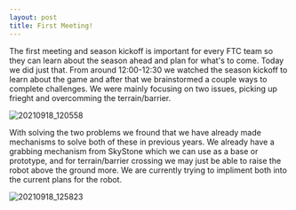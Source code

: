 ```yaml
---
layout: post
title: First Meeting!
---
```


The first meeting and season kickoff is important for every FTC team so they can learn about the season ahead and plan for what's to come. Today we did just that. From around 12:00-12:30 we watched the season kickoff to learn about the game and after that we brainstormed a couple ways to complete challenges. We were mainly focusing on two issues, picking up frieght and overcomming the terrain/barrier.

![20210918_120558](https://user-images.githubusercontent.com/47298960/134435200-20f3af5c-802e-4e66-b628-54d743e7c9b6.jpg)

With solving the two problems we fround that we have already made mechanisms to solve both of these in previous years. We already have a grabbing mechanism from SkyStone which we can use as a base or prototype, and for terrain/barrier crossing we may just be able to raise the robot above the ground more. We are currently trying to impliment both into the current plans for the robot.

![20210918_125823](https://user-images.githubusercontent.com/47298960/134435174-bb2c240f-3588-411c-9d12-6a83ef35ecab.jpg)
